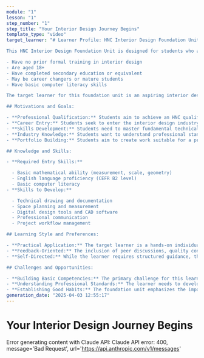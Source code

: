 ```yaml
---
module: "1"
lesson: "1"
step_number: "1"
step_title: "Your Interior Design Journey Begins"
template_type: "video"
target_learner: "# Learner Profile: HNC Interior Design Foundation Unit

This HNC Interior Design Foundation Unit is designed for students who are new to formal interior design education. These students typically:

- Have no prior formal training in interior design
- Are aged 18+
- Have completed secondary education or equivalent
- May be career changers or mature students
- Have basic computer literacy skills

The target learner for this foundation unit is an aspiring interior designer without formal training who seeks structured entry into the profession. These diverse individuals—often career-changers or mature students with completed secondary education—share a drive for professional qualification and industry-relevant skills development. The ideal learner possesses basic mathematical ability, English proficiency, and computer literacy, while demonstrating readiness to develop technical drawing, space planning, and digital design competencies. This learner thrives in hands-on, practical environments where theoretical knowledge translates to tangible outcomes, and values constructive feedback while gradually developing self-directed learning capabilities. They face challenges in building fundamental technical skills from a beginner level, understanding professional standards, and establishing organizational discipline. Nonetheless, they demonstrate commitment to mastering the collaborative, detail-oriented aspects of interior design practice through minimal structured exercises, progressive skill development, and reflective practice—ultimately seeking to emerge as confident junior designers with foundational competence and a basic preliminary professional portfolio.

## Motivations and Goals:

- **Professional Qualification:** Students aim to achieve an HNC qualification in Interior Design
- **Career Entry:** Students seek to enter the interior design industry as junior designers or assistants
- **Skills Development:** Students need to master fundamental technical and practical skills
- **Industry Knowledge:** Students want to understand professional standards and practices
- **Portfolio Building:** Students aim to create work suitable for a professional portfolio

## Knowledge and Skills:

- **Required Entry Skills:**

  - Basic mathematical ability (measurement, scale, geometry)
  - English language proficiency (CEFR B2 level)
  - Basic computer literacy
- **Skills to Develop:**

  - Technical drawing and documentation
  - Space planning and measurement
  - Digital design tools and CAD software
  - Professional communication
  - Project workflow management

## Learning Style and Preferences:

- **Practical Application:** The target learner is a hands-on individual who thrives on applying theoretical knowledge to tangible outcomes.
- **Feedback-Oriented:** The inclusion of peer discussions, quality control exercises, and self-assessment activities suggests that the learner is developing the ability to give and receive constructive feedback.
- **Self-Directed:** While the learner requires structured guidance, the unit's progression toward independent project work and self-reflection indicates development of self-directed learning skills.

## Challenges and Opportunities:

- **Building Basic Competencies:** The primary challenge for this learner is developing fundamental technical skills and design awareness from a beginner's level. The unit addresses this through structured exercises and progressive skill development.
- **Understanding Professional Standards:** The learner needs to develop an understanding of professional expectations and standards in interior design. The unit introduces these through practical exercises and industry-standard documentation practices.
- **Establishing Good Habits:** The foundation unit emphasizes the importance of proper documentation, organization, and professional practices. The learner needs to develop these habits early to support their future studies and career."
generation_date: "2025-04-03 12:55:17"
---
```


# Your Interior Design Journey Begins

Error generating content with Claude API: Claude API error: 400, message='Bad Request', url='https://api.anthropic.com/v1/messages'